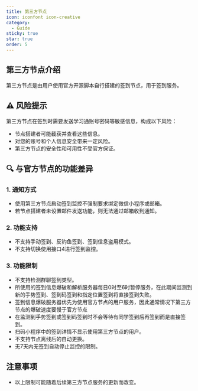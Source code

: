 ```yaml
---
title: 第三方节点
icon: iconfont icon-creative
category:
  - Guide
sticky: true
star: true
order: 5
---
```


## 第三方节点介绍

第三方节点是由用户使用官方开源脚本自行搭建的签到节点，用于签到服务。

## ⚠️ 风险提示

第三方节点在签到时需要发送学习通账号密码等敏感信息，构成以下风险：

- 节点搭建者可能截获并查看这些信息。
- 对您的账号和个人信息安全带来一定风险。
- 第三方节点的安全性和可用性不受官方保证。

## 🔍 与官方节点的功能差异

### 1. 通知方式

- 使用第三方节点启动签到监控不强制要求绑定微信小程序或邮箱。
- 若节点搭建者未设置邮件发送功能，则无法通过邮箱收到通知。

### 2. 功能支持

- 不支持手动签到、反钓鱼签到、签到信息盗用模式。
- 不支持切换使用接口4进行签到监控。

### 3. 功能限制

- 不支持检测群聊签到类型。
- 所使用的签到信息爆破和解析服务器每日0时至6时暂停服务，在此期间监测到新的手势签到、签到码签到和指定位置签到将直接签到失败。
- 签到信息爆破服务器优先为使用官方节点的用户服务，因此通常情况下第三方节点的爆破速度要慢于官方节点
- 在监测到手势签到或签到码签到时不会等待有同学签到后再签到而是直接签到。
- 扫码小程序中的签到详情不显示使用第三方节点的用户。
- 不支持节点离线后的自动更换。
- 无7天内无签到自动停止监控的限制。

## 注意事项

- 以上限制可能随着后续第三方节点服务的更新而改变。
